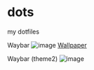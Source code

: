 # dots
my dotfiles

Waybar
![image](https://user-images.githubusercontent.com/92317276/201674532-0c08e406-0411-4e30-8e77-49524a73a07f.png)
[Wallpaper](https://i.ibb.co/bFDRdMB/backiee-129376-landscape.jpg)

Waybar (theme2)
![image](https://user-images.githubusercontent.com/92317276/202685451-7a4eb4dd-bd5c-43cb-bc40-de0c8aecfa3e.png)

